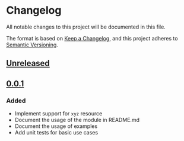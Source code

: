 # Changelog

All notable changes to this project will be documented in this file.

The format is based on [Keep a Changelog](https://keepachangelog.com/en/1.0.0/),
and this project adheres to [Semantic Versioning](https://semver.org/spec/v2.0.0.html).

## [Unreleased]

## [0.0.1]

### Added

- Implement support for `xyz` resource
- Document the usage of the module in README.md
- Document the usage of examples
- Add unit tests for basic use cases

<!-- markdown-link-check-disable -->

[unreleased]: https://github.com/mineiros-io/terraform-aws-lb-listener/compare/v0.0.1...HEAD
[0.0.1]: https://github.com/mineiros-io/terraform-aws-lb-listener/releases/tag/v0.0.1

<!-- markdown-link-check-disabled -->
